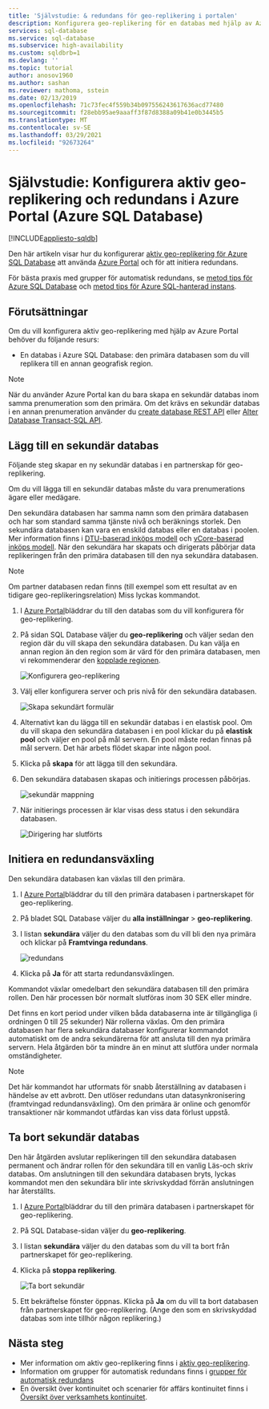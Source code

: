 ```yaml
---
title: 'Självstudie: & redundans för geo-replikering i portalen'
description: Konfigurera geo-replikering för en databas med hjälp av Azure Portal och initiera redundans.
services: sql-database
ms.service: sql-database
ms.subservice: high-availability
ms.custom: sqldbrb=1
ms.devlang: ''
ms.topic: tutorial
author: anosov1960
ms.author: sashan
ms.reviewer: mathoma, sstein
ms.date: 02/13/2019
ms.openlocfilehash: 71c73fec4f559b34b097556243617636acd77480
ms.sourcegitcommit: f28ebb95ae9aaaff3f87d8388a09b41e0b3445b5
ms.translationtype: MT
ms.contentlocale: sv-SE
ms.lasthandoff: 03/29/2021
ms.locfileid: "92673264"
---
```

# <a name="tutorial-configure-active-geo-replication-and-failover-in-the-azure-portal-azure-sql-database"></a>Självstudie: Konfigurera aktiv geo-replikering och redundans i Azure Portal (Azure SQL Database)

[!INCLUDE[appliesto-sqldb](../includes/appliesto-sqldb.md)]

Den här artikeln visar hur du konfigurerar [aktiv geo-replikering för Azure SQL Database](active-geo-replication-overview.md#active-geo-replication-terminology-and-capabilities) att använda [Azure Portal](https://portal.azure.com) och för att initiera redundans.

För bästa praxis med grupper för automatisk redundans, se [metod tips för Azure SQL Database](auto-failover-group-overview.md#best-practices-for-sql-database) och [metod tips för Azure SQL-hanterad instans](auto-failover-group-overview.md#best-practices-for-sql-managed-instance). 



## <a name="prerequisites"></a>Förutsättningar

Om du vill konfigurera aktiv geo-replikering med hjälp av Azure Portal behöver du följande resurs:

* En databas i Azure SQL Database: den primära databasen som du vill replikera till en annan geografisk region.

> [!Note]
> När du använder Azure Portal kan du bara skapa en sekundär databas inom samma prenumeration som den primära. Om det krävs en sekundär databas i en annan prenumeration använder du [create database REST API](/rest/api/sql/databases/createorupdate) eller [Alter Database Transact-SQL API](/sql/t-sql/statements/alter-database-transact-sql).

## <a name="add-a-secondary-database"></a>Lägg till en sekundär databas

Följande steg skapar en ny sekundär databas i en partnerskap för geo-replikering.  

Om du vill lägga till en sekundär databas måste du vara prenumerations ägare eller medägare.

Den sekundära databasen har samma namn som den primära databasen och har som standard samma tjänste nivå och beräknings storlek. Den sekundära databasen kan vara en enskild databas eller en databas i poolen. Mer information finns i [DTU-baserad inköps modell](service-tiers-dtu.md) och [vCore-baserad inköps modell](service-tiers-vcore.md).
När den sekundära har skapats och dirigerats påbörjar data replikeringen från den primära databasen till den nya sekundära databasen.

> [!NOTE]
> Om partner databasen redan finns (till exempel som ett resultat av en tidigare geo-replikeringsrelation) Miss lyckas kommandot.

1. I [Azure Portal](https://portal.azure.com)bläddrar du till den databas som du vill konfigurera för geo-replikering.
2. På sidan SQL Database väljer du **geo-replikering** och väljer sedan den region där du vill skapa den sekundära databasen. Du kan välja en annan region än den region som är värd för den primära databasen, men vi rekommenderar den [kopplade regionen](../../best-practices-availability-paired-regions.md).

    ![Konfigurera geo-replikering](./media/active-geo-replication-configure-portal/configure-geo-replication.png)
3. Välj eller konfigurera server och pris nivå för den sekundära databasen.

    ![Skapa sekundärt formulär](./media/active-geo-replication-configure-portal/create-secondary.png)
4. Alternativt kan du lägga till en sekundär databas i en elastisk pool. Om du vill skapa den sekundära databasen i en pool klickar du på **elastisk pool** och väljer en pool på mål servern. En pool måste redan finnas på mål servern. Det här arbets flödet skapar inte någon pool.
5. Klicka på **skapa** för att lägga till den sekundära.
6. Den sekundära databasen skapas och initierings processen påbörjas.

    ![sekundär mappning](./media/active-geo-replication-configure-portal/seeding0.png)
7. När initierings processen är klar visas dess status i den sekundära databasen.

    ![Dirigering har slutförts](./media/active-geo-replication-configure-portal/seeding-complete.png)

## <a name="initiate-a-failover"></a>Initiera en redundansväxling

Den sekundära databasen kan växlas till den primära.  

1. I [Azure Portal](https://portal.azure.com)bläddrar du till den primära databasen i partnerskapet för geo-replikering.
2. På bladet SQL Database väljer du **alla inställningar**  >  **geo-replikering**.
3. I listan **sekundära** väljer du den databas som du vill bli den nya primära och klickar på **Framtvinga redundans**.

    ![redundans](./media/active-geo-replication-configure-portal/secondaries.png)
4. Klicka på **Ja** för att starta redundansväxlingen.

Kommandot växlar omedelbart den sekundära databasen till den primära rollen. Den här processen bör normalt slutföras inom 30 SEK eller mindre.

Det finns en kort period under vilken båda databaserna inte är tillgängliga (i ordningen 0 till 25 sekunder) När rollerna växlas. Om den primära databasen har flera sekundära databaser konfigurerar kommandot automatiskt om de andra sekundärerna för att ansluta till den nya primära servern. Hela åtgärden bör ta mindre än en minut att slutföra under normala omständigheter.

> [!NOTE]
> Det här kommandot har utformats för snabb återställning av databasen i händelse av ett avbrott. Den utlöser redundans utan datasynkronisering (framtvingad redundansväxling).  Om den primära är online och genomför transaktioner när kommandot utfärdas kan viss data förlust uppstå.

## <a name="remove-secondary-database"></a>Ta bort sekundär databas

Den här åtgärden avslutar replikeringen till den sekundära databasen permanent och ändrar rollen för den sekundära till en vanlig Läs-och skriv databas. Om anslutningen till den sekundära databasen bryts, lyckas kommandot men den sekundära blir inte skrivskyddad förrän anslutningen har återställts.  

1. I [Azure Portal](https://portal.azure.com)bläddrar du till den primära databasen i partnerskapet för geo-replikering.
2. På SQL Database-sidan väljer du **geo-replikering**.
3. I listan **sekundära** väljer du den databas som du vill ta bort från partnerskapet för geo-replikering.
4. Klicka på **stoppa replikering**.

    ![Ta bort sekundär](./media/active-geo-replication-configure-portal/remove-secondary.png)
5. Ett bekräftelse fönster öppnas. Klicka på **Ja** om du vill ta bort databasen från partnerskapet för geo-replikering. (Ange den som en skrivskyddad databas som inte tillhör någon replikering.)

## <a name="next-steps"></a>Nästa steg

* Mer information om aktiv geo-replikering finns i [aktiv geo-replikering](active-geo-replication-overview.md).
* Information om grupper för automatisk redundans finns i [grupper för automatisk redundans](auto-failover-group-overview.md)
* En översikt över kontinuitet och scenarier för affärs kontinuitet finns i [Översikt över verksamhets kontinuitet](business-continuity-high-availability-disaster-recover-hadr-overview.md).